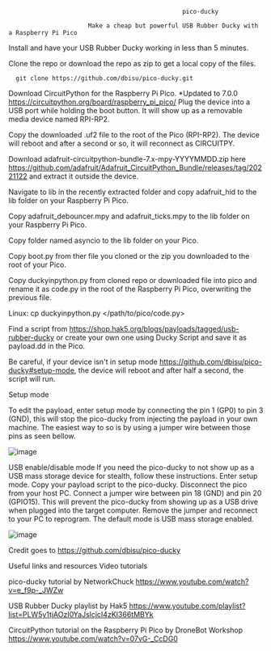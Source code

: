                                                     pico-ducky
          
                          Make a cheap but powerful USB Rubber Ducky with a Raspberry Pi Pico



Install and have your USB Rubber Ducky working in less than 5 minutes.

Clone the repo or download the repo as zip to get a local copy of the files. 
    
      git clone https://github.com/dbisu/pico-ducky.git

Download CircuitPython for the Raspberry Pi Pico. *Updated to 7.0.0  https://circuitpython.org/board/raspberry_pi_pico/ 
Plug the device into a USB port while holding the boot button. It will show up as a removable media device named RPI-RP2.

Copy the downloaded .uf2 file to the root of the Pico (RPI-RP2). The device will reboot and after a second or so, it will reconnect as CIRCUITPY.

Download adafruit-circuitpython-bundle-7.x-mpy-YYYYMMDD.zip here https://github.com/adafruit/Adafruit_CircuitPython_Bundle/releases/tag/20221122 and extract it outside the device.

Navigate to lib in the recently extracted folder and copy adafruit_hid to the lib folder on your Raspberry Pi Pico.

Copy adafruit_debouncer.mpy and adafruit_ticks.mpy to the lib folder on your Raspberry Pi Pico.

Copy folder named asyncio to the lib folder on your Pico.

Copy boot.py from ther file you cloned or the zip you downloaded to the root of your Pico.

Copy duckyinpython.py from cloned repo or downloaded file into pico and rename it as code.py in the root of the Raspberry Pi Pico, overwriting the previous file.
  
Linux: cp duckyinpython.py </path/to/pico/code.py>

Find a script from https://shop.hak5.org/blogs/payloads/tagged/usb-rubber-ducky or create your own one using Ducky Script and save it as payload.dd in     the Pico.

Be careful, if your device isn't in setup mode https://github.com/dbisu/pico-ducky#setup-mode, the device will reboot and after half a second, the script will run.


Setup mode

To edit the payload, enter setup mode by connecting the pin 1 (GP0) to pin 3 (GND), this will stop the pico-ducky from injecting the payload in your own machine. The easiest way to so is by using a jumper wire between those pins as seen bellow.

![image](https://user-images.githubusercontent.com/114279584/203319974-be96c8ba-17bb-4d6a-bd8d-1374fd8a1a03.png)


USB enable/disable mode
If you need the pico-ducky to not show up as a USB mass storage device for stealth, follow these instructions.
Enter setup mode.
Copy your payload script to the pico-ducky.
Disconnect the pico from your host PC. Connect a jumper wire between pin 18 (GND) and pin 20 (GPIO15).
This will prevent the pico-ducky from showing up as a USB drive when plugged into the target computer.
Remove the jumper and reconnect to your PC to reprogram. The default mode is USB mass storage enabled.

![image](https://user-images.githubusercontent.com/114279584/203320291-82e591a4-c335-4ff0-a06e-a5da1c0b9bda.png)




Credit goes to https://github.com/dbisu/pico-ducky


Useful links and resources Video tutorials

pico-ducky tutorial by NetworkChuck https://www.youtube.com/watch?v=e_f9p-_JWZw

USB Rubber Ducky playlist by Hak5 https://www.youtube.com/playlist?list=PLW5y1tjAOzI0YaJslcjcI4zKI366tMBYk

CircuitPython tutorial on the Raspberry Pi Pico by DroneBot Workshop https://www.youtube.com/watch?v=07vG-_CcDG0

